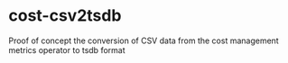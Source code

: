 # cost-csv2tsdb
Proof of concept the conversion of CSV data from the cost management metrics operator to tsdb format
